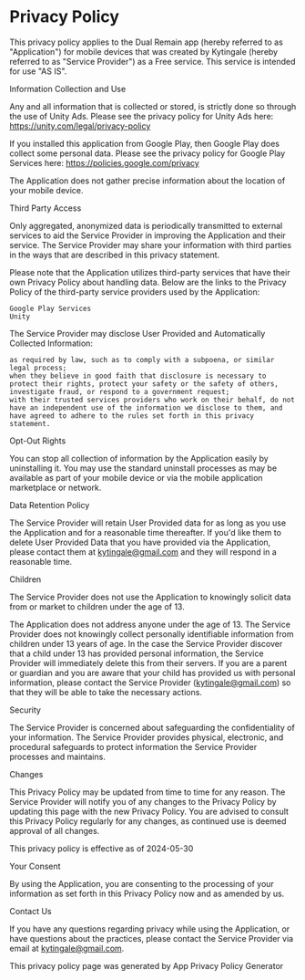 # Privacy Policy
This privacy policy applies to the Dual Remain app (hereby referred to as "Application") for mobile devices that was created by Kytingale (hereby referred to as "Service Provider") as a Free service. This service is intended for use "AS IS".

Information Collection and Use

Any and all information that is collected or stored, is strictly done so through the use of Unity Ads. Please see the privacy policy for Unity Ads here: https://unity.com/legal/privacy-policy

If you installed this application from Google Play, then Google Play does collect some personal data. Please see the privacy policy for Google Play Services here: https://policies.google.com/privacy

The Application does not gather precise information about the location of your mobile device.

Third Party Access

Only aggregated, anonymized data is periodically transmitted to external services to aid the Service Provider in improving the Application and their service. The Service Provider may share your information with third parties in the ways that are described in this privacy statement.

Please note that the Application utilizes third-party services that have their own Privacy Policy about handling data. Below are the links to the Privacy Policy of the third-party service providers used by the Application:

    Google Play Services
    Unity


The Service Provider may disclose User Provided and Automatically Collected Information:

    as required by law, such as to comply with a subpoena, or similar legal process;
    when they believe in good faith that disclosure is necessary to protect their rights, protect your safety or the safety of others, investigate fraud, or respond to a government request;
    with their trusted services providers who work on their behalf, do not have an independent use of the information we disclose to them, and have agreed to adhere to the rules set forth in this privacy statement.


Opt-Out Rights

You can stop all collection of information by the Application easily by uninstalling it. You may use the standard uninstall processes as may be available as part of your mobile device or via the mobile application marketplace or network.

Data Retention Policy

The Service Provider will retain User Provided data for as long as you use the Application and for a reasonable time thereafter. If you'd like them to delete User Provided Data that you have provided via the Application, please contact them at kytingale@gmail.com and they will respond in a reasonable time.

Children

The Service Provider does not use the Application to knowingly solicit data from or market to children under the age of 13.

The Application does not address anyone under the age of 13. The Service Provider does not knowingly collect personally identifiable information from children under 13 years of age. In the case the Service Provider discover that a child under 13 has provided personal information, the Service Provider will immediately delete this from their servers. If you are a parent or guardian and you are aware that your child has provided us with personal information, please contact the Service Provider (kytingale@gmail.com) so that they will be able to take the necessary actions.

Security

The Service Provider is concerned about safeguarding the confidentiality of your information. The Service Provider provides physical, electronic, and procedural safeguards to protect information the Service Provider processes and maintains.

Changes

This Privacy Policy may be updated from time to time for any reason. The Service Provider will notify you of any changes to the Privacy Policy by updating this page with the new Privacy Policy. You are advised to consult this Privacy Policy regularly for any changes, as continued use is deemed approval of all changes.

This privacy policy is effective as of 2024-05-30

Your Consent

By using the Application, you are consenting to the processing of your information as set forth in this Privacy Policy now and as amended by us.

Contact Us

If you have any questions regarding privacy while using the Application, or have questions about the practices, please contact the Service Provider via email at kytingale@gmail.com.

This privacy policy page was generated by App Privacy Policy Generator
